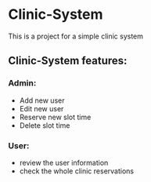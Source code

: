 # Clinic-System
This is a project for a simple clinic system

## Clinic-System features:
### Admin:
- Add new user 
- Edit new user
- Reserve new slot time
- Delete slot time

### User:
- review the user information
- check the whole clinic reservations
